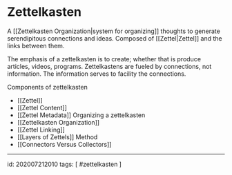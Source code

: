 # Zettelkasten

A [[Zettelkasten Organization|system for organizing]] thoughts to generate serendipitous connections and ideas. Composed of [[Zettel|Zettel]] and the links between them.

The emphasis of a zettelkasten is to create; whether that is produce articles, videos, programs. Zettelkastens are fueled by connections, not information. The information serves to facility the connections.

Components of zettelkasten
- [[Zettel]]
- [[Zettel Content]]
- [[Zettel Metadata]]
Organizing a zettelkasten
- [[Zettelkasten Organization]]
- [[Zettel Linking]]
- [[Layers of Zettels]]
Method
- [[Connectors Versus Collectors]]

---

id: 202007212010
tags: [ #zettelkasten ]

